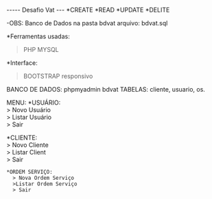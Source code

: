 ----- Desafio Vat ---
*CREATE
*READ
*UPDATE
*DELITE

-OBS: Banco de Dados na pasta bdvat arquivo: bdvat.sql

*Ferramentas usadas:
  >PHP
  >MYSQL

*Interface: 
  >BOOTSTRAP
  >responsivo

BANCO DE DADOS: phpmyadmin  bdvat
TABELAS: cliente,  usuario, os.

MENU:
    *USUÁRIO:                      
    > Novo Usuário         
    > Listar Usuário       
    > Sair                  

   *CLIENTE:                    
      > Novo Cliente          
      > Listar Client         
      > Sair                  
    
    *ORDEM SERVIÇO:     
      > Nova Ordem Serviço
      >Listar Ordem Serviço
      > Sair   
